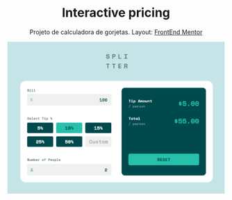 <div align="center">
  <h1>Interactive pricing</h1>
  <p>Projeto de calculadora de gorjetas. Layout: <a href="https://www.frontendmentor.io/challenges/tip-calculator-app-ugJNGbJUX">FrontEnd Mentor</p>
</div>

<div align="center">
  <img width="500em" src="assets/img/splitter.png"></img>
</div>
